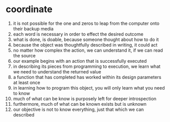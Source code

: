 # coordinate

  1. it is not possible for the one and zeros to leap from the computer onto their backup media
  2. each word is necessary in order to effect the desired outcome
  3. what is done, is doable, because someone thought about how to do it
  4. because the object was thoughtfully described in writing, it could act
  5. no matter how complex the action, we can understand it, if we can read the source
  6. our example begins with an action that is successfully executed
  7. in describing its pieces from programming to execution, we learn what we need to understand the returned value
  8. a function that has completed has worked within its design parameters at least once
  9. in learning how to program this object, you will only learn what you need to know
 10. much of what can be know is purposely left for deeper introspection
 11. furthermore, much of what can be known exists but is unknown
 12. our objective is not to know everything, just that which we can described

 
  

